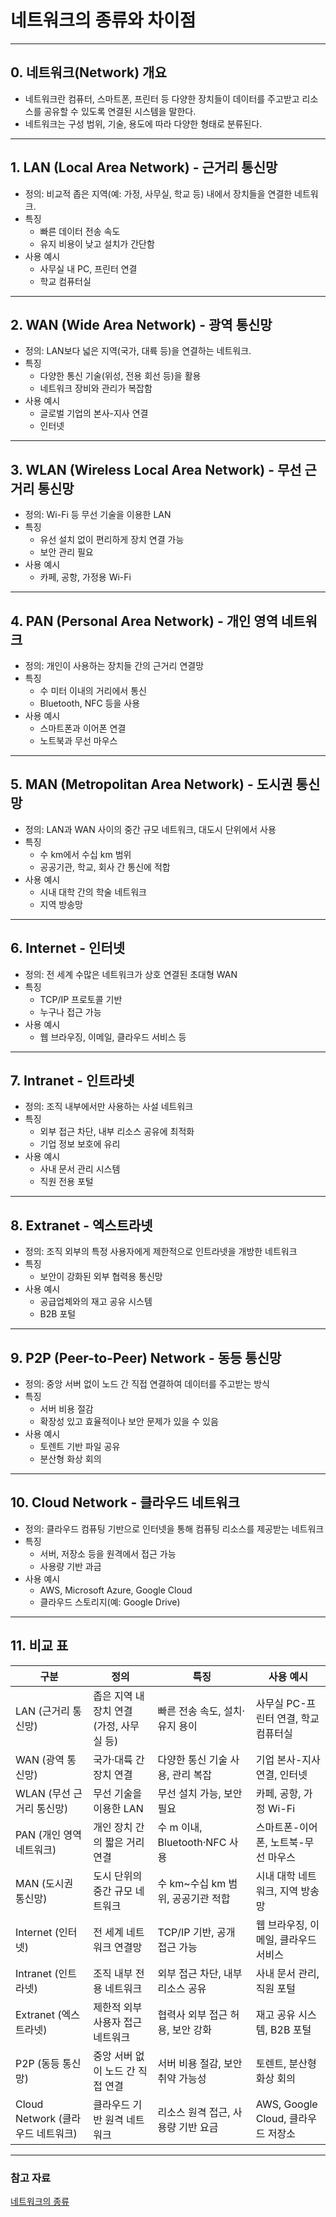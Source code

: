 # 네트워크의 종류와 차이점

---

## 0. 네트워크(Network) 개요

- 네트워크란 컴퓨터, 스마트폰, 프린터 등 다양한 장치들이 데이터를 주고받고 리소스를 공유할 수 있도록 연결된 시스템을 말한다. 
- 네트워크는 구성 범위, 기술, 용도에 따라 다양한 형태로 분류된다.

---

## 1. LAN (Local Area Network) - 근거리 통신망

- 정의: 비교적 좁은 지역(예: 가정, 사무실, 학교 등) 내에서 장치들을 연결한 네트워크.
- 특징 
   - 빠른 데이터 전송 속도
   - 유지 비용이 낮고 설치가 간단함
- 사용 예시
  - 사무실 내 PC, 프린터 연결 
  - 학교 컴퓨터실

---

## 2. WAN (Wide Area Network) - 광역 통신망

- 정의: LAN보다 넓은 지역(국가, 대륙 등)을 연결하는 네트워크. 
- 특징 
  - 다양한 통신 기술(위성, 전용 회선 등)을 활용 
  - 네트워크 장비와 관리가 복잡함
- 사용 예시
  - 글로벌 기업의 본사-지사 연결 
  - 인터넷

---

## 3. WLAN (Wireless Local Area Network) - 무선 근거리 통신망

- 정의: Wi-Fi 등 무선 기술을 이용한 LAN 
- 특징
  - 유선 설치 없이 편리하게 장치 연결 가능 
  - 보안 관리 필요
- 사용 예시
  - 카페, 공항, 가정용 Wi-Fi

---

## 4. PAN (Personal Area Network) - 개인 영역 네트워크

- 정의: 개인이 사용하는 장치들 간의 근거리 연결망 
- 특징
  - 수 미터 이내의 거리에서 통신 
  - Bluetooth, NFC 등을 사용
- 사용 예시 
  - 스마트폰과 이어폰 연결 
  - 노트북과 무선 마우스

---

## 5. MAN (Metropolitan Area Network) - 도시권 통신망

- 정의: LAN과 WAN 사이의 중간 규모 네트워크, 대도시 단위에서 사용 
- 특징 
  - 수 km에서 수십 km 범위 
  - 공공기관, 학교, 회사 간 통신에 적합
- 사용 예시
  - 시내 대학 간의 학술 네트워크 
  - 지역 방송망

---

## 6. Internet - 인터넷

- 정의: 전 세계 수많은 네트워크가 상호 연결된 초대형 WAN 
- 특징 
  - TCP/IP 프로토콜 기반 
  - 누구나 접근 가능
- 사용 예시 
  - 웹 브라우징, 이메일, 클라우드 서비스 등

---

## 7. Intranet - 인트라넷

- 정의: 조직 내부에서만 사용하는 사설 네트워크 
- 특징 
  - 외부 접근 차단, 내부 리소스 공유에 최적화 
  - 기업 정보 보호에 유리
- 사용 예시 
  - 사내 문서 관리 시스템 
  - 직원 전용 포털

---

## 8. Extranet - 엑스트라넷

- 정의: 조직 외부의 특정 사용자에게 제한적으로 인트라넷을 개방한 네트워크 
- 특징 
  - 보안이 강화된 외부 협력용 통신망
- 사용 예시
  - 공급업체와의 재고 공유 시스템 
  - B2B 포털

---

## 9. P2P (Peer-to-Peer) Network - 동등 통신망

- 정의: 중앙 서버 없이 노드 간 직접 연결하여 데이터를 주고받는 방식 
- 특징 
  - 서버 비용 절감 
  - 확장성 있고 효율적이나 보안 문제가 있을 수 있음
- 사용 예시
  - 토렌트 기반 파일 공유 
  - 분산형 화상 회의

---

## 10. Cloud Network - 클라우드 네트워크

- 정의: 클라우드 컴퓨팅 기반으로 인터넷을 통해 컴퓨팅 리소스를 제공받는 네트워크 
- 특징 
  - 서버, 저장소 등을 원격에서 접근 가능 
  - 사용량 기반 과금
- 사용 예시 
  - AWS, Microsoft Azure, Google Cloud 
  - 클라우드 스토리지(예: Google Drive)

---

## 11. 비교 표

| 구분 | 정의 | 특징 | 사용 예시 |
|------|------|------|-----------|
| LAN (근거리 통신망) | 좁은 지역 내 장치 연결 (가정, 사무실 등) | 빠른 전송 속도, 설치·유지 용이 | 사무실 PC-프린터 연결, 학교 컴퓨터실 |
| WAN (광역 통신망) | 국가·대륙 간 장치 연결 | 다양한 통신 기술 사용, 관리 복잡 | 기업 본사-지사 연결, 인터넷 |
| WLAN (무선 근거리 통신망) | 무선 기술을 이용한 LAN | 무선 설치 가능, 보안 필요 | 카페, 공항, 가정 Wi-Fi |
| PAN (개인 영역 네트워크) | 개인 장치 간의 짧은 거리 연결 | 수 m 이내, Bluetooth·NFC 사용 | 스마트폰-이어폰, 노트북-무선 마우스 |
| MAN (도시권 통신망) | 도시 단위의 중간 규모 네트워크 | 수 km~수십 km 범위, 공공기관 적합 | 시내 대학 네트워크, 지역 방송망 |
| Internet (인터넷) | 전 세계 네트워크 연결망 | TCP/IP 기반, 공개 접근 가능 | 웹 브라우징, 이메일, 클라우드 서비스 |
| Intranet (인트라넷) | 조직 내부 전용 네트워크 | 외부 접근 차단, 내부 리소스 공유 | 사내 문서 관리, 직원 포털 |
| Extranet (엑스트라넷) | 제한적 외부 사용자 접근 네트워크 | 협력사 외부 접근 허용, 보안 강화 | 재고 공유 시스템, B2B 포털 |
| P2P (동등 통신망) | 중앙 서버 없이 노드 간 직접 연결 | 서버 비용 절감, 보안 취약 가능성 | 토렌트, 분산형 화상 회의 |
| Cloud Network (클라우드 네트워크) | 클라우드 기반 원격 네트워크 | 리소스 원격 접근, 사용량 기반 요금 | AWS, Google Cloud, 클라우드 저장소 |

---

### 참고 자료

[네트워크의 종류](https://myebook.tistory.com/4)